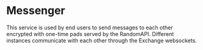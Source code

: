 # Messenger
This service is used by end users to send messages to each other encrypted 
with one-time pads served by the RandomAPI. Different instances communicate 
with each other through the Exchange websockets. 
